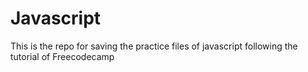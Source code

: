 # Javascript
This is the repo for saving the practice files of javascript following the tutorial of Freecodecamp

